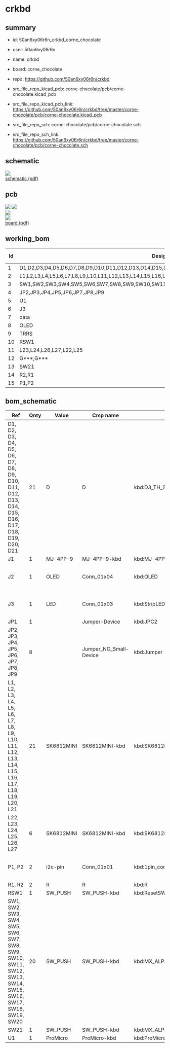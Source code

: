 # crkbd
 
## summary 
* id: 50an6xy06r6n_crkbd_corne_chocolate
* user: 50an6xy06r6n
* name: crkbd
* board: corne_chocolate
* repo: https://github.com/50an6xy06r6n/crkbd
* src_file_repo_kicad_pcb: corne-chocolate/pcb/corne-chocolate.kicad_pcb
* src_file_repo_kicad_pcb_link: https://github.com/50an6xy06r6n/crkbd/tree/master/corne-chocolate/pcb/corne-chocolate.kicad_pcb


* src_file_repo_sch: corne-chocolate/pcb/corne-chocolate.sch
* src_file_repo_sch_link: https://github.com/50an6xy06r6n/crkbd/tree/master/corne-chocolate/pcb/corne-chocolate.sch

## schematic  
![](working_schematic_600.png)  
[schematic (pdf)](working_schematic.pdf)  

## pcb  
![](working_3d_600.png) 
![](working_3d_front_600.png)  
![](working_3d_back_600.png)  
![](working_600.png)  
[board (pdf)](working.pdf)  

## working_bom
| Id | Designator | Footprint | Quantity | Designation | Supplier and ref |  | None | 
| --- | --- | --- | --- | --- | --- | --- | --- | 
| 1 | D1,D2,D3,D4,D5,D6,D7,D8,D9,D10,D11,D12,D13,D14,D15,D16,D17,D18,D19,D20,D21 | D3_SMD | 21 | D |  |  | [''] | 
| 2 | L1,L2,L3,L4,L5,L6,L7,L8,L9,L10,L11,L12,L13,L14,L15,L16,L17,L18,L19,L20,L21 | SK6812MINI_rev | 21 | SK6812MINI |  |  | [''] | 
| 3 | SW1,SW2,SW3,SW4,SW5,SW6,SW7,SW8,SW9,SW10,SW11,SW12,SW13,SW14,SW15,SW16,SW17,SW18,SW19,SW20 | Choc_Hotswap | 20 | SW_PUSH |  |  | [''] | 
| 4 | JP2,JP3,JP4,JP5,JP6,JP7,JP8,JP9 | Jumper | 8 |   |  |  | [''] | 
| 5 | U1 | ProMicro_v2 | 1 | ProMicro |  |  | [''] | 
| 6 | J3 | StripLED_rev | 1 | LED |  |  | [''] | 
| 7 | data | JPC2 | 1 |   |  |  | [''] | 
| 8 | OLED | OLED | 1 | OLED |  |  | [''] | 
| 9 | TRRS | MJ-4PP-9 | 1 | MJ-4PP-9 |  |  | [''] | 
| 10 | RSW1 | ResetSW | 1 | Reset |  |  | [''] | 
| 11 | L23,L24,L26,L27,L22,L25 | SK6812MINI_underglow_rev | 6 | SK6812MINI |  |  | [''] | 
| 12 | G***,G*** | corne | 2 | LOGO |  |  | [''] | 
| 13 | SW21 | Choc_Hotswap_1.5u | 1 | SW_PUSH |  |  | [''] | 
| 14 | R2,R1 | R | 2 | R |  |  | [''] | 
| 15 | P1,P2 | 1pin_conn | 2 | i2c-pin |  |  | [''] | 


## bom_schematic
| Ref | Qnty | Value | Cmp name | Footprint | Description | Vendor | DNP | 
| --- | --- | --- | --- | --- | --- | --- | --- | 
| D1, D2, D3, D4, D5, D6, D7, D8, D9, D10, D11, D12, D13, D14, D15, D16, D17, D18, D19, D20, D21 | 21 | D | D | kbd:D3_TH_SMD | Diode |  |  | 
| J1 | 1 | MJ-4PP-9 | MJ-4PP-9-kbd | kbd:MJ-4PP-9 |  |  |  | 
| J2 | 1 | OLED | Conn_01x04 | kbd:OLED | Generic connector, single row, 01x04, script generated (kicad-library-utils/schlib/autogen/connector/) |  |  | 
| J3 | 1 | LED | Conn_01x03 | kbd:StripLED_rev | Generic connector, single row, 01x03, script generated (kicad-library-utils/schlib/autogen/connector/) |  |  | 
| JP1 | 1 |  | Jumper-Device | kbd:JPC2 |  |  |  | 
| JP2, JP3, JP4, JP5, JP6, JP7, JP8, JP9 | 8 |  | Jumper_NO_Small-Device | kbd:Jumper |  |  |  | 
| L1, L2, L3, L4, L5, L6, L7, L8, L9, L10, L11, L12, L13, L14, L15, L16, L17, L18, L19, L20, L21 | 21 | SK6812MINI | SK6812MINI-kbd | kbd:SK6812MINI_rev |  |  |  | 
| L22, L23, L24, L25, L26, L27 | 6 | SK6812MINI | SK6812MINI-kbd | kbd:SK6812MINI_underglow |  |  |  | 
| P1, P2 | 2 | i2c-pin | Conn_01x01 | kbd:1pin_conn | Generic connector, single row, 01x01, script generated (kicad-library-utils/schlib/autogen/connector/) |  |  | 
| R1, R2 | 2 | R | R | kbd:R | Resistor |  |  | 
| RSW1 | 1 | SW_PUSH | SW_PUSH-kbd | kbd:ResetSW |  |  |  | 
| SW1, SW2, SW3, SW4, SW5, SW6, SW7, SW8, SW9, SW10, SW11, SW12, SW13, SW14, SW15, SW16, SW17, SW18, SW19, SW20 | 20 | SW_PUSH | SW_PUSH-kbd | kbd:MX_ALPS_PG1350_noLed |  |  |  | 
| SW21 | 1 | SW_PUSH | SW_PUSH-kbd | kbd:MX_ALPS_PG1350_noLed_1.75u |  |  |  | 
| U1 | 1 | ProMicro | ProMicro-kbd | kbd:ProMicro_v2 |  |  |  | 




